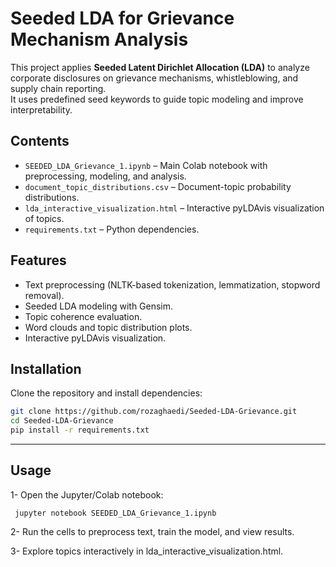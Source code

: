 
# Seeded LDA for Grievance Mechanism Analysis

This project applies **Seeded Latent Dirichlet Allocation (LDA)** to analyze corporate disclosures on grievance mechanisms, whistleblowing, and supply chain reporting.  
It uses predefined seed keywords to guide topic modeling and improve interpretability.  

## Contents
- `SEEDED_LDA_Grievance_1.ipynb` – Main Colab notebook with preprocessing, modeling, and analysis.
- `document_topic_distributions.csv` – Document-topic probability distributions.
- `lda_interactive_visualization.html` – Interactive pyLDAvis visualization of topics.
- `requirements.txt` – Python dependencies.

## Features
- Text preprocessing (NLTK-based tokenization, lemmatization, stopword removal).
- Seeded LDA modeling with Gensim.
- Topic coherence evaluation.
- Word clouds and topic distribution plots.
- Interactive pyLDAvis visualization.

## Installation
Clone the repository and install dependencies:
```bash
git clone https://github.com/rozaghaedi/Seeded-LDA-Grievance.git
cd Seeded-LDA-Grievance
pip install -r requirements.txt

```

---
## Usage

1- Open the Jupyter/Colab notebook:

``` jupyter notebook SEEDED_LDA_Grievance_1.ipynb```


2- Run the cells to preprocess text, train the model, and view results.

3- Explore topics interactively in lda_interactive_visualization.html.
